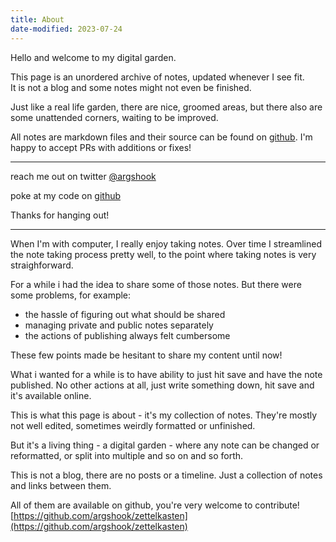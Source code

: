 ```yaml
---
title: About
date-modified: 2023-07-24
---
```


Hello and welcome to my digital garden.

This page is an unordered archive of notes, updated whenever I see fit.\
It is not a blog and some notes might not even be finished.

Just like a real life garden, there are nice, groomed areas, but there also are some unattended corners, waiting to be improved.

All notes are markdown files and their source can be found on [github](https://github.com/argshook/zettelkasten). I'm happy to accept PRs with additions or fixes!

---

reach me out on twitter 
<a href="https://twitter.com/argshook" target="_blank" rel="noopener">@argshook</a>

poke at my code on <a href="https://github.com/argshook" target="_blank" rel="noopener">github</a>

Thanks for hanging out!

---

When I'm with computer, I really enjoy taking notes. Over time I streamlined the note taking process pretty well, to the point where taking notes is very straighforward.

For a while i had the idea to share some of those notes. But there were some problems, for example:

* the hassle of figuring out what should be shared
* managing private and public notes separately
* the actions of publishing always felt cumbersome

These few points made be hesitant to share my content until now!

What i wanted for a while is to have ability to just hit save and have the note published. No other actions at all, just write something down, hit save and it's available online.

This is what this page is about - it's my collection of notes. They're mostly not well edited, sometimes weirdly formatted or unfinished.

But it's a living thing - a digital garden - where any note can be changed or reformatted, or split into multiple and so on and so forth.

This is not a blog, there are no posts or a timeline. Just a collection of notes and links between them.

All of them are available on github, you're very welcome to contribute! [https://github.com/argshook/zettelkasten](https://github.com/argshook/zettelkasten)
